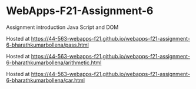 # WebApps-F21-Assignment-6
Assignment introduction Java Script and DOM

Hosted at https://44-563-webapps-f21.github.io/webapps-f21-assignment-6-bharathkumarbollena/pass.html

Hosted at https://44-563-webapps-f21.github.io/webapps-f21-assignment-6-bharathkumarbollena/arithmetic.html

Hosted at https://44-563-webapps-f21.github.io/webapps-f21-assignment-6-bharathkumarbollena/car.html
